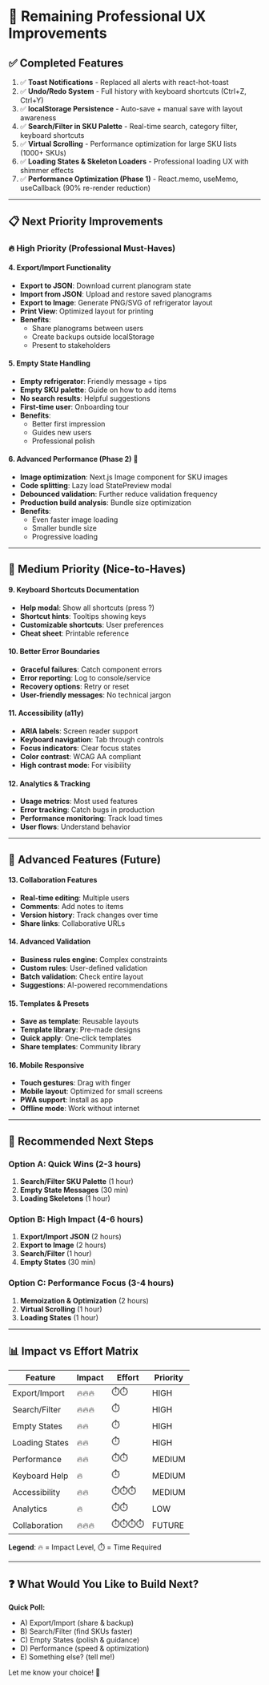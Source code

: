 # 🎯 Remaining Professional UX Improvements

## ✅ Completed Features
1. ✅ **Toast Notifications** - Replaced all alerts with react-hot-toast
2. ✅ **Undo/Redo System** - Full history with keyboard shortcuts (Ctrl+Z, Ctrl+Y)
3. ✅ **localStorage Persistence** - Auto-save + manual save with layout awareness
4. ✅ **Search/Filter in SKU Palette** - Real-time search, category filter, keyboard shortcuts
5. ✅ **Virtual Scrolling** - Performance optimization for large SKU lists (1000+ SKUs)
6. ✅ **Loading States & Skeleton Loaders** - Professional loading UX with shimmer effects
7. ✅ **Performance Optimization (Phase 1)** - React.memo, useMemo, useCallback (90% re-render reduction)

---

## 📋 Next Priority Improvements

### 🔥 High Priority (Professional Must-Haves)

#### 4. **Export/Import Functionality**
- **Export to JSON**: Download current planogram state
- **Import from JSON**: Upload and restore saved planograms
- **Export to Image**: Generate PNG/SVG of refrigerator layout
- **Print View**: Optimized layout for printing
- **Benefits**: 
  - Share planograms between users
  - Create backups outside localStorage
  - Present to stakeholders

#### 5. **Empty State Handling**
- **Empty refrigerator**: Friendly message + tips
- **Empty SKU palette**: Guide on how to add items
- **No search results**: Helpful suggestions
- **First-time user**: Onboarding tour
- **Benefits**:
  - Better first impression
  - Guides new users
  - Professional polish

#### 6. **Advanced Performance** (Phase 2) 🚀
- **Image optimization**: Next.js Image component for SKU images
- **Code splitting**: Lazy load StatePreview modal
- **Debounced validation**: Further reduce validation frequency
- **Production build analysis**: Bundle size optimization
- **Benefits**:
  - Even faster image loading
  - Smaller bundle size
  - Progressive loading

---

## 🎨 Medium Priority (Nice-to-Haves)

#### 9. **Keyboard Shortcuts Documentation**
- **Help modal**: Show all shortcuts (press ?)
- **Shortcut hints**: Tooltips showing keys
- **Customizable shortcuts**: User preferences
- **Cheat sheet**: Printable reference

#### 10. **Better Error Boundaries**
- **Graceful failures**: Catch component errors
- **Error reporting**: Log to console/service
- **Recovery options**: Retry or reset
- **User-friendly messages**: No technical jargon

#### 11. **Accessibility (a11y)**
- **ARIA labels**: Screen reader support
- **Keyboard navigation**: Tab through controls
- **Focus indicators**: Clear focus states
- **Color contrast**: WCAG AA compliant
- **High contrast mode**: For visibility

#### 12. **Analytics & Tracking**
- **Usage metrics**: Most used features
- **Error tracking**: Catch bugs in production
- **Performance monitoring**: Track load times
- **User flows**: Understand behavior

---

## 🚀 Advanced Features (Future)

#### 13. **Collaboration Features**
- **Real-time editing**: Multiple users
- **Comments**: Add notes to items
- **Version history**: Track changes over time
- **Share links**: Collaborative URLs

#### 14. **Advanced Validation**
- **Business rules engine**: Complex constraints
- **Custom rules**: User-defined validation
- **Batch validation**: Check entire layout
- **Suggestions**: AI-powered recommendations

#### 15. **Templates & Presets**
- **Save as template**: Reusable layouts
- **Template library**: Pre-made designs
- **Quick apply**: One-click templates
- **Share templates**: Community library

#### 16. **Mobile Responsive**
- **Touch gestures**: Drag with finger
- **Mobile layout**: Optimized for small screens
- **PWA support**: Install as app
- **Offline mode**: Work without internet

---

## 🎯 Recommended Next Steps

### Option A: Quick Wins (2-3 hours)
1. **Search/Filter SKU Palette** (1 hour)
2. **Empty State Messages** (30 min)
3. **Loading Skeletons** (1 hour)

### Option B: High Impact (4-6 hours)
1. **Export/Import JSON** (2 hours)
2. **Export to Image** (2 hours)
3. **Search/Filter** (1 hour)
4. **Empty States** (30 min)

### Option C: Performance Focus (3-4 hours)
1. **Memoization & Optimization** (2 hours)
2. **Virtual Scrolling** (1 hour)
3. **Loading States** (1 hour)

---

## 📊 Impact vs Effort Matrix

| Feature | Impact | Effort | Priority |
|---------|--------|--------|----------|
| Export/Import | 🔥🔥🔥 | ⏱️⏱️ | HIGH |
| Search/Filter | 🔥🔥🔥 | ⏱️ | HIGH |
| Empty States | 🔥🔥 | ⏱️ | HIGH |
| Loading States | 🔥🔥 | ⏱️ | HIGH |
| Performance | 🔥🔥 | ⏱️⏱️ | MEDIUM |
| Keyboard Help | 🔥 | ⏱️ | MEDIUM |
| Accessibility | 🔥🔥 | ⏱️⏱️⏱️ | MEDIUM |
| Analytics | 🔥 | ⏱️⏱️ | LOW |
| Collaboration | 🔥🔥🔥 | ⏱️⏱️⏱️⏱️ | FUTURE |

**Legend**: 🔥 = Impact Level, ⏱️ = Time Required

---

## ❓ What Would You Like to Build Next?

**Quick Poll:**
- A) Export/Import (share & backup)
- B) Search/Filter (find SKUs faster)
- C) Empty States (polish & guidance)
- D) Performance (speed & optimization)
- E) Something else? (tell me!)

Let me know your choice! 🚀
